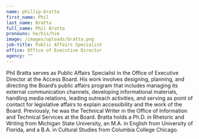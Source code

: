 ```yaml
---
name: phillip-bratta
first_name: Phil
last_name: Bratta
full_name: Phil Bratta
pronouns: he/his/him
image: /images/uploads/bratta.png
job-title: Public Affairs Specialist
office: Office of Executive Director
agency: ""
---
```

Phil Bratta serves as Public Affairs Specialist in the Office of Executive Director at the Access Board. His work involves designing, planning, and directing the Board’s public affairs program that includes managing its external communication channels, developing informational materials, handling media relations, leading outreach activities, and serving as point of contact for legislative affairs to explain accessibility and the work of the Board. Previously, he was the Technical Writer in the Office of Information and Technical Services at the Board. Bratta holds a Ph.D. in Rhetoric and Writing from Michigan State University, an M.A. in English from University of Florida, and a B.A. in Cultural Studies from Columbia College Chicago.
